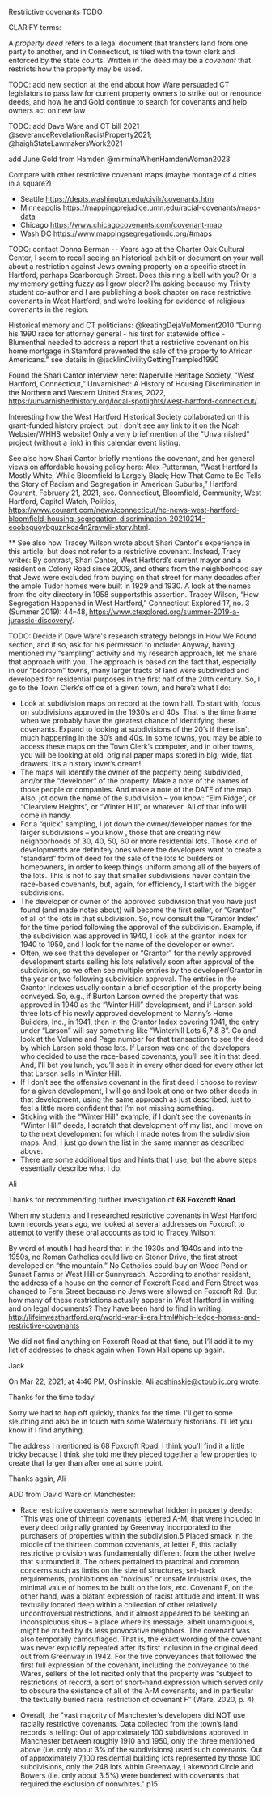 Restrictive covenants TODO

CLARIFY terms:

A *property deed* refers to a legal document that transfers land from one party to another, and in Connecticut, is filed with the town clerk and enforced by the state courts. Written in the deed may be a *covenant* that restricts how the property may be used.

TODO: add new section at the end about how Ware persuaded CT legislators to pass law for current property owners to strike out or renounce deeds, and how he and Gold continue to search for covenants and help owners act on new law

TODO: add Dave Ware and CT bill 2021 @severanceRevelationRacistProperty2021; @haighStateLawmakersWork2021

add June Gold from Hamden
@mirminaWhenHamdenWoman2023

Compare with other restrictive covenant maps (maybe montage of 4 cities in a square?)

- Seattle https://depts.washington.edu/civilr/covenants.htm
- Minneapolis https://mappingprejudice.umn.edu/racial-covenants/maps-data
- Chicago https://www.chicagocovenants.com/covenant-map
- Wash DC https://www.mappingsegregationdc.org/#maps

TODO: contact Donna Berman -- Years ago at the Charter Oak Cultural Center, I seem to recall seeing an historical exhibit or document on your wall about a restriction against Jews owning property on a specific street in Hartford, perhaps Scarborough Street. Does this ring a bell with you? Or is my memory getting fuzzy as I grow older? I’m asking because my Trinity student co-author and I are publishing a book chapter on race restrictive covenants in West Hartford, and we’re looking for evidence of religious covenants in the region.


Historical memory and CT politicians:
@keatingDejaVuMoment2010
"During his 1990 race for attorney general - his first for statewide office - Blumenthal needed to address a report that a restrictive covenant on his home mortgage in Stamford prevented the sale of the property to African Americans."
see details in @jacklinCivilityGettingTrampled1990


Found the Shari Cantor interview here:
Naperville Heritage Society, “West Hartford, Connecticut,” Unvarnished: A History of Housing Discrimination in the Northern and Western United States, 2022, https://unvarnishedhistory.org/local-spotlights/west-hartford-connecticut/.

Interesting how the West Hartford Historical Society collaborated on this grant-funded history project, but I don't see any link to it on the Noah Webster/WHHS website! Only a very brief mention of the "Unvarnished" project (without a link) in this calendar event listing.

See also how Shari Cantor briefly mentions the covenant, and her general views on affordable housing policy here:
Alex Putterman, “West Hartford Is Mostly White, While Bloomfield Is Largely Black; How That Came to Be Tells the Story of Racism and Segregation in American Suburbs,” Hartford Courant, February 21, 2021, sec. Connecticut, Bloomfield, Community, West Hartford, Capitol Watch, Politics, https://www.courant.com/news/connecticut/hc-news-west-hartford-bloomfield-housing-segregation-discrimination-20210214-eoobsguoybguznkoa4n2ravwli-story.html.

** See also how Tracey Wilson wrote about Shari Cantor's experience in this article, but does not refer to a restrictive covenant. Instead, Tracy writes:
By contrast, Shari Cantor, West Hartford’s current mayor and a resident on Colony Road since 2009, and others from the neighborhood say that Jews were excluded from buying on that street for many decades after the ample Tudor homes were built in 1929 and 1930. A look at the names from the city directory in 1958 supportsthis assertion.
Tracey Wilson, “How Segregation Happened in West Hartford,” Connecticut Explored 17, no. 3 (Summer 2019): 44–48, https://www.ctexplored.org/summer-2019-a-jurassic-discovery/.

TODO: Decide if Dave Ware's research strategy belongs in How We Found section, and if so, ask for his permission to include:
Anyway, having mentioned my “sampling” activity and my research approach, let me share that approach with you.  The approach is based on the fact that, especially in our “bedroom” towns, many larger tracts of land were subdivided and developed for residential purposes in the first half of the 20th century.  So, I go to the Town Clerk’s office of a given town, and here’s what I do:

- Look at subdivision maps on record at the town hall.  To start with, focus on subdivisions approved in the 1930’s and 40s.  That is the time frame when we probably have the greatest chance of identifying these covenants.  Expand to looking at subdivisions of the 20’s if there isn’t much happening in the 30’s and 40s.  In some towns, you may be able to access these maps on the Town Clerk’s computer, and in other towns, you will be looking at old, original paper maps stored in big, wide, flat drawers.  It’s a history lover’s dream!
- The maps will identify the owner of the property being subdivided, and/or the “developer” of the property.  Make a note of the names of those people or companies. And make a note of the DATE of the map.  Also, jot down the name of the subdivision – you know:  “Elm Ridge”, or “Clearview Heights”, or “Winter Hill”, or whatever.  All of that info will come in handy.
- For a “quick” sampling, I jot down the owner/developer names for the larger subdivisions – you know , those that are creating new neighborhoods of 30, 40, 50, 60 or more residential lots.  Those kind of developments are definitely ones where the developers want to create a “standard” form of deed for the sale of the lots to builders or homeowners, in order to keep things uniform among all of the buyers of the lots.  This is not to say that smaller subdivisions never contain the race-based covenants, but, again, for efficiency, I start with the bigger subdivisions.
- The developer or owner of the approved subdivision that you have just found (and made notes about) will become the first seller, or “Grantor” of all of the lots in that subdivision.  So, now consult the “Grantor Index” for the time period following the approval of the subdivision.  Example, if the subdivision was approved in 1940, I look at the grantor index for 1940 to 1950, and I look for the name of the developer or owner.
- Often, we see that the developer or “Grantor” for the newly approved development starts selling his lots relatively soon after approval of the subdivision, so we often see multiple entries by the developer/Grantor in the year or two following subdivision approval.  The entries in the Grantor Indexes usually contain a brief description of the property being conveyed.  So, e.g., if Burton Larson owned the property that was approved in 1940 as the “Winter Hill” development, and if Larson sold three lots of his newly approved development to Manny’s Home Builders, Inc., in 1941, then in the Grantor Index covering 1941, the entry under “Larson” will say something like “Winterhill Lots 6,7 & 8”.  Go and look at the Volume and Page number for that transaction to see the deed by which Larson sold those lots.  If Larson was one of the developers who decided to use the race-based covenants, you’ll see it in that deed.  And, I’ll bet you lunch, you’ll see it in every other deed for every other lot that Larson sells in Winter Hill.
- If I don’t see the offensive covenant in the first deed I choose to review for a given development, I will go and look at one or two other deeds in that development, using the same approach as just described, just to feel a little more confident that I’m not missing something.  
- Sticking with the “Winter Hill” example, if I don’t see the covenants in “Winter Hill” deeds, I scratch that development off my list, and I move on to the next development for which I made notes from the subdivision maps. And, I just go down the list in the same manner as described above.
- There are some additional tips and hints that I use, but the above steps essentially describe what I do.

Ali

Thanks for recommending further investigation of **68 Foxcroft Road**.

When my students and I researched restrictive covenants in West Hartford town records years ago, we looked at several addresses on Foxcroft to attempt to verify these oral accounts as told to Tracey Wilson:

By word of mouth I had heard that in the 1930s and 1940s and into the 1950s, no Roman Catholics could live on Stoner Drive, the first street developed on “the mountain.” No Catholics could buy on Wood Pond or Sunset Farms or West Hill or Sunnyreach. According to another resident, the address of a house on the corner of Foxcroft Road and Fern Street was changed to Fern Street because no Jews were allowed on Foxcroft Rd. But how many of these restrictions actually appear in West Hartford in writing and on legal documents? They have been hard to find in writing.
http://lifeinwesthartford.org/world-war-ii-era.html#high-ledge-homes-and-restrictive-covenants

We did not find anything on Foxcroft Road at that time, but I’ll add it to my list of addresses to check again when Town Hall opens up again.

Jack

On Mar 22, 2021, at 4:46 PM, Oshinskie, Ali <aoshinskie@ctpublic.org> wrote:

Thanks for the time today!

Sorry we had to hop off quickly, thanks for the time. I'll get to some sleuthing and also be in touch with some Waterbury historians. I'll let you know if I find anything.

The address I mentioned is 68 Foxcroft Road. I think you'll find it a little tricky because I think she told me they pieced together a few properties to create that larger than after one at some point.

Thanks again,
Ali


ADD from David Ware on Manchester:

- Race restrictive covenants were somewhat hidden in property deeds: "This was one of thirteen covenants, lettered A-M, that were included in every deed originally granted by Greenway Incorporated to the purchasers of properties within the subdivision.5 Placed smack in the middle of the thirteen common covenants, at letter F, this racially restrictive provision was fundamentally different from the other twelve that surrounded it. The others pertained to practical and common concerns such as limits on the size of structures, set-back requirements, prohibitions on “noxious” or unsafe industrial uses, the minimal value of homes to be built on the lots, etc. Covenant F, on the other hand, was a blatant expression of racist attitude and intent. It was textually located deep within a collection of other relatively uncontroversial restrictions, and it almost appeared to be seeking an inconspicuous situs – a place where its message, albeit unambiguous, might be muted by its less provocative neighbors. The covenant was also temporally camouflaged. That is, the exact wording of the covenant was never explicitly repeated after its first inclusion in the original deed out from Greenway in 1942. For the five conveyances that followed the first full expression of the covenant, including the conveyance to the Wares, sellers of the lot recited only that the property was “subject to restrictions of record, a sort of short-hand expression which served only to obscure the existence of all of the A-M covenants, and in particular the textually buried racial restriction of covenant F” (Ware, 2020, p. 4)

- Overall, the "vast majority of Manchester’s developers did NOT use racially restrictive covenants. Data collected from the town’s land records is telling: Out of approximately 100 subdivisions approved in Manchester between roughly 1910 and 1950, only the three mentioned above (i.e. only about 3% of the subdivisions) used such covenants. Out of approximately 7,100 residential building lots represented by those 100 subdivisions, only the 248 lots within Greenway, Lakewood Circle and Bowers (i.e. only about 3.5%) were burdened with covenants that required the exclusion of nonwhites." p15
